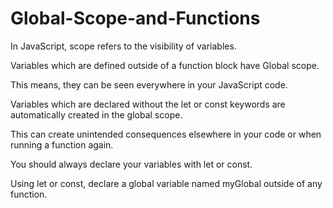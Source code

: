 # Global-Scope-and-Functions

In JavaScript, scope refers to the visibility of variables.

Variables which are defined outside of a function block have Global scope. 

This means,  they can be seen everywhere in your JavaScript code.

Variables which are declared without the let or const keywords are automatically created in the global scope.

This can create unintended consequences elsewhere in your code or when running a function again.

You should always declare your variables with let or const.

Using let or const,  declare a global variable named myGlobal outside of any function.
